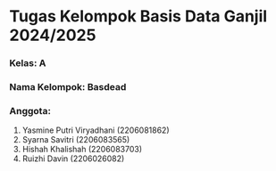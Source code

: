 # Tugas Kelompok Basis Data Ganjil 2024/2025
### Kelas: A
### Nama Kelompok: Basdead
### Anggota:
1. Yasmine Putri Viryadhani (2206081862)
2. Syarna Savitri (2206083565)
3. Hishah Khalishah (2206083703)
4. Ruizhi Davin (2206026082)
